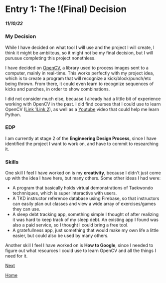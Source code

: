 # Entry 1: The !(Final) Decision
##### 11/10/22

### My Decision

While I have decided on what tool I will use and the project I will create, I think it might be ambiitous, so it might not be my final decision, but I will purusue completing this project nonethless. 

I have decided on [OpenCV](https://opencv.org/), a library used to process images sent to a computer, mainly in real-time. This works perfectly with my project idea, which is to create a program that will recognize a kick/block/punch/etc being thrown. From there, it could even learn to recognize sequences of kicks and punches, in order to show combinations.

I did not consider much else, becuase I already had a little bit of experience working with OpenCV in the past. I did find courses that I could use to learn OpenCV ([Link 1](https://www.udemy.com/course/hands-on-machine-learning-with-opencv-4/)[Link 2](https://www.udemy.com/course/computer-vision-and-machine-learning-with-opencv-4/)), as well as a [Youtube](https://www.youtube.com/watch?v=cBQ4c1IQJSE) video that could help me learn Python.
### EDP
I am currently at stage 2 of the **Engineering Design Process**, since I have identified the project I want to work on, and have to commit to researching it. 
### Skills
One skill I feel I have worked on is my **creativity**, because I didn't just come up with the idea I have here, but many others. Some other ideas I had were: 
- A program that basically holds virtual demonstrations of Taekwondo technniques, which is super interactive with users.
- A TKD instructor reference database using Firebase, so that instructors can easily plan out classes and view a wide array of exercises/games they can use.
- A sleep debt tracking app, something simple I thought of after realizing it was hard to keep track of my sleep debt. An existing app I found was also a paid service, so I thought I could bring a free tool.
- A gratefullness app, just something that would make my own life a little easier, but could also be used by many others.

Another skill I feel I have worked on is **How to Google**, since I needed to figure out what resources I could use to learn OpenCV and all the things I need for it. 

[Next](entry02.md)

[Home](../README.md)